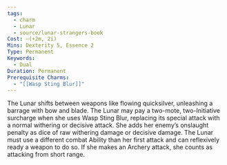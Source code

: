 ```yaml
---
tags:
  - charm
  - Lunar
  - source/lunar-strangers-book
Cost: —(+2m, 2i)
Mins: Dexterity 5, Essence 2
Type: Permanent
Keywords:
  - Dual
Duration: Permanent
Prerequisite Charms:
  - "[[Wasp Sting Blur]]"
---
```

The Lunar shifts between weapons like flowing quicksilver, unleashing a barrage with bow and blade.
The Lunar may pay a two-mote, two-Initiative surcharge when she uses Wasp Sting Blur, replacing its special attack with a normal withering or decisive attack. She adds her enemy’s onslaught penalty as dice of raw withering damage or decisive damage. The Lunar must use a different combat Ability than her first attack and can reflexively ready a weapon to do so. If she makes an Archery attack, she counts as attacking from short range.